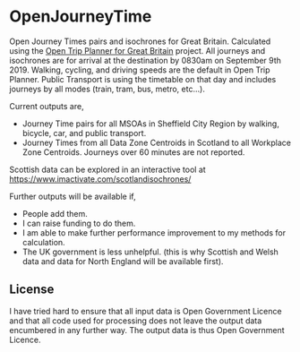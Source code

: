 # OpenJourneyTime
Open Journey Times pairs and isochrones for Great Britain. Calculated using the [Open Trip Planner for Great Britain](https://github.com/thomasforth/otp4gb) project. All journeys and isochrones are for arrival at the destination by 0830am on September 9th 2019. Walking, cycling, and driving speeds are the default in Open Trip Planner. Public Transport is using the timetable on that day and includes journeys by all modes (train, tram, bus, metro, etc...).

Current outputs are,
* Journey Time pairs for all MSOAs in Sheffield City Region by walking, bicycle, car, and public transport.
* Journey Times from all Data Zone Centroids in Scotland to all Workplace Zone Centroids. Journeys over 60 minutes are not reported. 

Scottish data can be explored in an interactive tool at https://www.imactivate.com/scotlandisochrones/

Further outputs will be available if,
* People add them.
* I can raise funding to do them.
* I am able to make further performance improvement to my methods for calculation.
* The UK government is less unhelpful. (this is why Scottish and Welsh data and data for North England will be available first).

## License
I have tried hard to ensure that all input data is Open Government Licence and that all code used for processing does not leave the output data encumbered in any further way. The output data is thus Open Government Licence.
